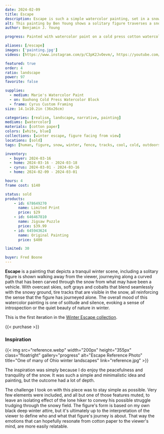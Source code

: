 ```yaml
---
date: 2024-02-09
title: Escape
description: Escape is such a simple watercolor painting, set in a snowy vast field. Showing the trek of the lone figure whose identity is up to interpretation.
alt: This painting by Ben Young shows a solitary figure traverses a snowy path flanked by a fence, in a muted watercolor landscape shrouded in a hazy atmosphere.
author: Benjamin J. Young

progress: Painted with watercolor paint on a cold press cotton watercolor block. A simple painting, but effective. This took a few stages of adding layers, but it still only took a few days at most to include drying times. I later learned that my for this painting technique closely matches the master artist, Andrew Wyeth.

aliases: [/escape]
images: ['painting.jpg']
videos: [https://www.instagram.com/p/C3pK2JvOevm/, https://youtube.com/shorts/TSyQTgGJjD0]

featured: true
order: 4
ratio: landscape
power: 97
favorite: false

supplies:
  - medium: Marie's Watercolor Paint
  - on: Baohong Cold Press Watercolor Block
  - frame: Cyrus Custom Framing
size: 14.1x10.2in (36x26cm)

categories: [realism, landscape, narrative, painting]
mediums: [watercolor]
materials: [cotton paper]
colors: [white, blue]
collections: [winter escape, figure facing from view]
locations: [sold]
tags: [human, figure, snow, winter, fence, tracks, cool, cold, outdoors, gate, calm, lonely, isolation, peaceful]

inventory:
  - buyer: 2024-03-16
  - home: 2024-03-16 - 2024-03-18
  - cyrus: 2024-03-01 - 2024-03-16
  - home: 2024-02-09 - 2024-03-01

hours: 4
frame cost: $140

status: sold
products:
    - id: 678649270
      name: Limited Print
      price: $29
    - id: 646467810
      name: Jigsaw Puzzle
      price: $39.99
    - id: 645943624
      name: Original Painting
      price: $400

limited: 30

buyer: Fred Boone
---
```


**Escape** is a painting that depicts a tranquil winter scene, including a solitary figure is shown walking away from the viewer, journeying along a curved path that has been carved through the snow from what may have been a vehicle. With overcast skies, soft grays and cobalts that blend seamlessly with the snowy ground,  tire tracks that are visible in the snow, all reinforcing the sense that the figure has journeyed alone. The overall mood of this watercolor painting is one of solitude and silence, evoking a sense of introspection or the quiet beauty of nature in winter.

This is the first iteration in the [Winter Escape collection](/collections/winter-escape/).

{{< purchase >}}

### Inspiration ###

{{< img src="reference.webp" width="200px" height="355px" class="floatright" gallery="progress" alt="Escape Reference Photo" title="One of many of Ohio winter landscapes" link="reference.jpg" >}}

The inspiration was simply because I do enjoy the peacefulness and tranquility of the snow. It was such a simple and minimalistic idea and painting, but the outcome had a lot of depth.

The challenge I took on with this piece was to stay simple as possible. Very few elements were included, and all but one of those features muted, to leave an isolating effect of the lone hiker to convey his possible struggle trudging through the snowy field. The figure's form is based on my own black deep winter attire, but it's ultimately up to the interpretation of the viewer to define who and what that figure's journey is about. That way the emotions that can hopefully resonate from cotton paper to the viewer's mind, are more easily relatable.